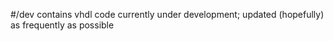 #/dev
contains vhdl code currently under development;
updated (hopefully) as frequently as possible
